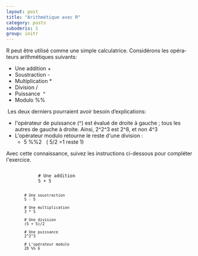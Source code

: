 ```yaml
---
layout: post
title: "Arithmétique avec R"
category: posts
suboderis: 1
group: initr
---
```


<div></div>
<div><span id="result_box" lang="fr">R peut être utilisé comme une simple calculatrice. Considérons les opérateurs arithmétiques suivants:</span></div>
<div></div>
<div>
<ul>
<li>Une addition +</li>
<li>Soustraction -</li>
<li>Multiplication *</li>
<li>Division /</li>
<li>Puissance  ^</li>
<li>Modulo %%</li>
</ul>
</div>
<div>
<div><span class="short_text" lang="fr"> </span><span class="short_text" lang="fr">Les deux derniers pourraient avoir besoin d’explications:</span></div>
<div>
<ul>
<li>l'opérateur de puissance (^) est évalué de droite à gauche ; tous les autres de gauche à droite. Ainsi, 2^2^3 est 2^8, et non 4^3</li>
<li>L'opérateur modulo retourne le reste d'une division :
<ul>
<li>5 %%2   ( 5/2 =1 reste 1)</li>
</ul>
</li>
</ul>
</div>
</div>
<p><span id="result_box" lang="fr">Avec cette connaissance, suivez les instructions ci-dessous pour compléter l'exercice.</span></p>
<p></p>

<html>
<head>
<meta http-equiv="Content-Type" content="text/html; charset=utf-8" />
<style>
.dcl__index-module__console--2YAI1, .dcl__index-module__editor--m_p4P {font-size: 15px !important; }
.lm_header .lm_tab .lm_title {font-size: 15px !important;}
.dcl__Button-module__extra-small--2toEt, .dcl__Button-module__small--1VJc5 {font-size: 15px;}
</style>
</head>
        <body>
        	<script type="text/javascript" src="//cdn.datacamp.com/dcl-react.js.gz"></script>
			<div data-datacamp-exercise data-lang="r">
        	<code data-type="sample-code">
            # Une addition
            5 + 5
            
            # Une soustraction
            5 - 5
            
            # Une multiplication
            3 * 5
            
            # Une division
            (5 + 5)/2
            
            # Une puissance
            2^2^3
            
            # L'opérateur modulo
            28 %% 6

</code>
</div>
</body>
</html>
